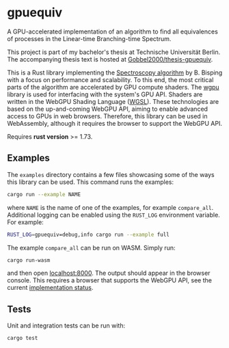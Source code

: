 # gpuequiv

A GPU-accelerated implementation of an algorithm to find all equivalences of
processes in the Linear-time Branching-time Spectrum.

This project is part of my bachelor's thesis at Technische Universität Berlin.
The accompanying thesis text is hosted at
[Gobbel2000/thesis-gpuequiv](https://github.com/Gobbel2000/thesis-gpuequiv).

This is a Rust library implementing the
[Spectroscopy algorithm](https://arxiv.org/abs/2303.08904) by B. Bisping
with a focus on performance and scalability.
To this end, the most critical parts of the algorithm are accelerated by GPU
compute shaders.
The [wgpu](https://github.com/gfx-rs/wgpu) library is used
for interfacing with the system's GPU API.
Shaders are written in the WebGPU Shading Language
([WGSL](https://gpuweb.github.io/gpuweb/wgsl/)).
These technologies are based on the up-and-coming WebGPU API,
aiming to enable advanced access to GPUs in web browsers.
Therefore, this library can be used in WebAssembly,
although it requires the browser to support the WebGPU API.

Requires **rust version** >= 1.73.

## Examples

The `examples` directory contains a few files showcasing some of the ways this
library can be used. This command runs the examples:

```sh
cargo run --example NAME
```

where `NAME` is the name of one of the examples, for example `compare_all`.
Additional logging can be enabled using the `RUST_LOG` environment variable.
For example:

```sh
RUST_LOG=gpuequiv=debug,info cargo run --example full
```

The example `compare_all` can be run on WASM. Simply run:

```sh
cargo run-wasm
```

and then open [localhost:8000](http://localhost:8000). The output should appear
in the browser console. This requires a browser that supports the WebGPU API,
see the current
[implementation status](https://github.com/gpuweb/gpuweb/wiki/Implementation-Status).


## Tests

Unit and integration tests can be run with:

```sh
cargo test
```
